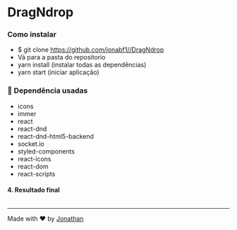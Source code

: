 <h1 style="text-align:"center";">DragNdrop</h1>

### Como instalar
- $ git clone https://github.com/jonabf1//DragNdrop
- Vá para a pasta do repositorio
- yarn install (instalar todas as dependências)
- yarn start (iniciar aplicação)

### :rocket: Dependência usadas

- icons
- immer 
- react 
- react-dnd
- react-dnd-html5-backend
- socket.io
- styled-components
- react-icons
- react-dom
- react-scripts

#### 4. Resultado final

<p align="center">
  <img alt="" src="https://res.cloudinary.com/jonabf1/video/upload/v1566217052/bandicam_2019-08-19_09-14-11-800_cvhdgz.gif">
</p>

---

Made with ♥ by [Jonathan](https://www.linkedin.com/in/jonathan-barros-franco)

